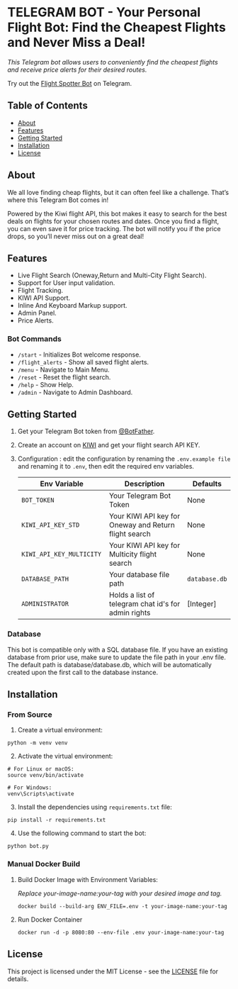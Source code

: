 # TELEGRAM BOT - Your Personal Flight Bot: Find the Cheapest Flights and Never Miss a Deal!

_This Telegram bot allows users to conveniently find the cheapest flights and receive price alerts for their desired routes._

Try out the [Flight Spotter Bot](https://t.me/FlightSpotter_Bot) on Telegram. 

## Table of Contents

- [About](#about)
- [Features](#features)
- [Getting Started](#getting-started)
- [Installation](#installation)
- [License](#license)


## About

We all love finding cheap flights, but it can often feel like a challenge. That’s where this Telegram Bot comes in!

Powered by the Kiwi flight API, this bot makes it easy to search for the best deals on flights for your chosen routes and dates. Once you find a flight, you can even save it for price tracking. The bot will notify you if the price drops, so you’ll never miss out on a great deal!

## Features

- Live Flight Search (Oneway,Return and Multi-City Flight Search).
- Support for User input validation.
- Flight Tracking.
- KIWI API Support.
- Inline And Keyboard Markup support.
- Admin Panel.
- Price Alerts.

### Bot Commands

- `/start` - Initializes Bot welcome response.
- `/flight_alerts` - Show all saved flight alerts.
- `/menu` - Navigate to Main Menu.
- `/reset` - Reset the flight search.
- `/help` - Show Help.
- `/admin` - Navigate to Admin Dashboard.

## Getting Started

1. Get your Telegram Bot token from [@BotFather](https://t.me/BotFather).

2. Create an account on [KIWI](https://partners.kiwi.com/) and get your flight search API KEY.

3. Configuration : edit the configuration by renaming the `.env.example file` and renaming it to `.env`, then edit the required env variables.

   | Env Variable      | Description                                              | Defaults               |
   | ----------------- | -------------------------------------------------------- | ---------------------- |
   | `BOT_TOKEN`       | Your Telegram Bot Token                                  | None                   |
   | `KIWI_API_KEY_STD`| Your KIWI API key for Oneway and Return flight search    | None                   |
   | `KIWI_API_KEY_MULTICITY `| Your KIWI API key for Multicity flight search     | None                   |
   | `DATABASE_PATH`   | Your database file path                                  | `database.db`          |
   | `ADMINISTRATOR`   | Holds a list of telegram chat id's for admin rights      | [Integer]              |


### Database

This bot is compatible only with a SQL database file. If you have an existing database from prior use, make sure to update the file path in your .env file. The default path is database/database.db, which will be automatically created upon the first call to the database instance.

## Installation

### From Source

1. Create a virtual environment:

```shell
python -m venv venv
```

2. Activate the virtual environment:

```shell
# For Linux or macOS:
source venv/bin/activate

# For Windows:
venv\Scripts\activate
```

3. Install the dependencies using `requirements.txt` file:

```shell
pip install -r requirements.txt
```

4. Use the following command to start the bot:

```shell
python bot.py
```

### Manual Docker Build

1. Build Docker Image with Environment Variables:

   _Replace your-image-name:your-tag with your desired image and tag._

   ```shell
   docker build --build-arg ENV_FILE=.env -t your-image-name:your-tag
   ```

2. Run Docker Container
   ```shell
   docker run -d -p 8080:80 --env-file .env your-image-name:your-tag
   ```

## License

This project is licensed under the MIT License - see the [LICENSE](LICENSE) file for details.
